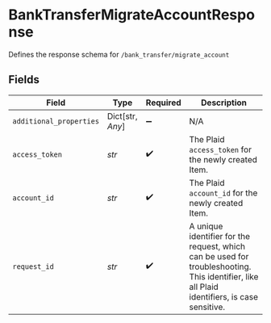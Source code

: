 # BankTransferMigrateAccountResponse

Defines the response schema for `/bank_transfer/migrate_account`


## Fields

| Field                                                                                                                                       | Type                                                                                                                                        | Required                                                                                                                                    | Description                                                                                                                                 |
| ------------------------------------------------------------------------------------------------------------------------------------------- | ------------------------------------------------------------------------------------------------------------------------------------------- | ------------------------------------------------------------------------------------------------------------------------------------------- | ------------------------------------------------------------------------------------------------------------------------------------------- |
| `additional_properties`                                                                                                                     | Dict[str, *Any*]                                                                                                                            | :heavy_minus_sign:                                                                                                                          | N/A                                                                                                                                         |
| `access_token`                                                                                                                              | *str*                                                                                                                                       | :heavy_check_mark:                                                                                                                          | The Plaid `access_token` for the newly created Item.                                                                                        |
| `account_id`                                                                                                                                | *str*                                                                                                                                       | :heavy_check_mark:                                                                                                                          | The Plaid `account_id` for the newly created Item.                                                                                          |
| `request_id`                                                                                                                                | *str*                                                                                                                                       | :heavy_check_mark:                                                                                                                          | A unique identifier for the request, which can be used for troubleshooting. This identifier, like all Plaid identifiers, is case sensitive. |